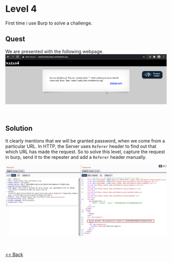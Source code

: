 # Level 4
First time i use Burp to solve a challenge.

## Quest
We are presented with the following webpage. 
![Level 4 Image](./images/Level4.png)

<br/>

## Solution
It clearly mentions that we will be granted password, when we come from a particular URL. In HTTP, the Server uses `Referer` header to find out that which URL has made the request.
So to solve this level, capture the request in burp, send it to the repeater and add a `Referer` header manually.

![Level 4 Solution](./images/Level4_solution.png)

<br/>

[<< Back](https://grey-fish.github.io/Natas/index.html)
